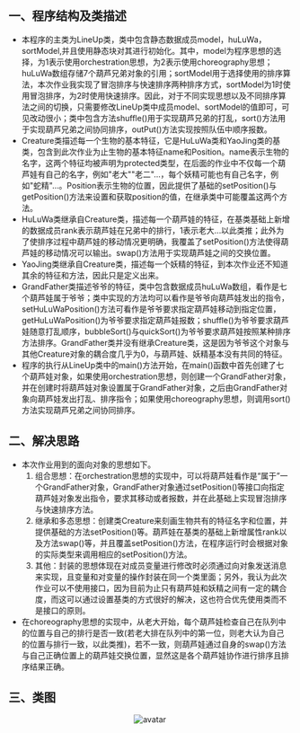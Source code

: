## 一、程序结构及类描述  
* 本程序的主类为LineUp类，类中包含静态数据成员model，huLuWa，sortModel,并且使用静态块对其进行初始化。其中，model为程序思想的选择，为1表示使用orchestration思想，为2表示使用choreography思想；huLuWa数组存储7个葫芦兄弟对象的引用；sortModel用于选择使用的排序算法，本次作业我实现了冒泡排序与快速排序两种排序方式，sortModel为1时使用冒泡排序，为2时使用快速排序。因此，对于不同实现思想以及不同排序算法之间的切换，只需要修改LineUp类中成员model、sortModel的值即可，可见改动很小；类中包含方法shuffle()用于实现葫芦兄弟的打乱，sort()方法用于实现葫芦兄弟之间协同排序，outPut()方法实现按照队伍中顺序报数。
* Creature类描述每一个生物的基本特征，它是HuLuWa类和YaoJing类的基类，包含到此次作业为止生物的基本特征name和Position。name表示生物的名字，这两个特征均被声明为protected类型，在后面的作业中不仅每一个葫芦娃有自己的名字，例如"老大""老二"...，每个妖精可能也有自己名字，例如"蛇精"...。Position表示生物的位置，因此提供了基础的setPosition()与getPosition()方法来设置和获取position的值，在继承类中可能覆盖这两个方法。
* HuLuWa类继承自Creature类，描述每一个葫芦娃的特征，在基类基础上新增的数据成员rank表示葫芦娃在兄弟中的排行，1表示老大...以此类推；此外为了使排序过程中葫芦娃的移动情况更明确，我覆盖了setPosition()方法使得葫芦娃的移动情况可以输出。swap()方法用于实现葫芦娃之间的交换位置。
* YaoJing类继承自Creature类，描述每一个妖精的特征，到本次作业还不知道其余的特征和方法，因此只是定义出来。
* GrandFather类描述爷爷的特征，类中包含数据成员huLuWa数组，看作是七个葫芦娃属于爷爷；类中实现的方法均可以看作是爷爷向葫芦娃发出的指令，setHuLuWaPosition()方法可看作是爷爷要求指定葫芦娃移动到指定位置，getHuLuWaPosition()为爷爷要求指定葫芦娃报数；shuffle()为爷爷要求葫芦娃随意打乱顺序，bubbleSort()与quickSort()为爷爷要求葫芦娃按照某种排序方法排序。GrandFather类并没有继承Creature类，这是因为爷爷这个对象与其他Creature对象的耦合度几乎为0，与葫芦娃、妖精基本没有共同的特征。
* 程序的执行从LineUp类中的main()方法开始，在main()函数中首先创建了七个葫芦娃对象，如果使用orchestration思想，则创建一个GrandFather对象，并在创建时将葫芦娃对象设置属于GrandFather对象，之后由GrandFather对象向葫芦娃发出打乱、排序指令；如果使用choreography思想，则调用sort()方法实现葫芦兄弟之间协同排序。
  
## 二、解决思路
* 本次作业用到的面向对象的思想如下。   
  1. 组合思想：在orchestration思想的实现中，可以将葫芦娃看作是“属于”一个GrandFather对象，GrandFather对象通过setPosition()等接口向指定葫芦娃对象发出指令，要求其移动或者报数，并在此基础上实现冒泡排序与快速排序方法。
  2. 继承和多态思想：创建类Creature来刻画生物共有的特征名字和位置，并提供基础的方法setPosition()等。葫芦娃在基类的基础上新增属性rank以及方法swap()等，并且覆盖setPosition()方法，在程序运行时会根据对象的实际类型来调用相应的setPosition()方法。
  3. 其他：封装的思想体现在对成员变量进行修改时必须通过向对象发送消息来实现，且变量和对变量的操作封装在同一个类里面；另外，我认为此次作业可以不使用接口，因为目前为止只有葫芦娃和妖精之间有一定的耦合度，而这可以通过设置基类的方式很好的解决，这也符合优先使用类而不是接口的原则。
* 在choreography思想的实现中，从老大开始，每个葫芦娃检查自己在队列中的位置与自己的排行是否一致(若老大排在队列中的第一位，则老大认为自己的位置与排行一致，以此类推)，若不一致，则葫芦娃通过自身的swap()方法与自己正确位置上的葫芦娃交换位置，显然这是各个葫芦娃协作进行排序且排序结果正确。

## 三、类图
<div align=center>

![avatar](http://www.plantuml.com/plantuml/png/bLFFQnD15BxlNp6qbuGcXVRieL1GALMBHKJ4moIPxAxTdLbdPrib5Y8LyKTQjIY281g86YbM90VRLEa_azrDJ_uBpkoR9ECI3yAox7plVU-zxtkpIw70N4I-PmMuke5jWcRMu6D-1M_YPKwmY3YPGRCs9uGsh6KFXo4QuGqBeLcN2XImq1Kke-gyBhXBRKInJ-HHFgFiGb4UvZQPMqCX4MkQKb1yGVnW16HP2hIDfAArRUdc5wFLw3fMhUVdqR3TJJlzuSk3uTDFSNSdVVimsTiVjbk_VxOMTApv8EvyBWrEFYPVE-dtasIlAucINLOzEAORCEKSr1sFSrL6IaYBKS1bAUW_543M5WuAK3ZBK9-JA8ty2k5NwdLJtWtCLcJBXgNIzA6G6mFIjQtdxfVBsfGnXZ9GiqULBt1CQ-UnS0XlAFt0kNaBEK1623nD7_-Gp-3NQVggEpZQZL-qmDQu_pmzV9FqNiVVZiUE0wuTpLHLeah58-kC2xLmi3d0N4oySalgVRiufjo9tEg6OcHXZsrb2OvhEvbPnk1vCzNyXjrELAzxf61U8SZwQrSkhP6x1klVIQKfgmMJaW_7oUvXoBYun6h4amw1LMVD9ycpBrDj0vDqpv7OSOLifreTAvVDRLcJsx7gKd8jq9T_SDHVW3KnNdL8A3XMCoRDTybEhoIZYn2jEemJPdCSEFSW2ACqGY49rUriHRuQmW3prmDQGi6SCFMpoMxne_saruQ0X1OLT7fmrdmFKBwdATuo8lbLvYEAD0LcaLYBfWLyx5Bz0qancDjXqLAE6bw3gvPXkGal4LgBVEyF)